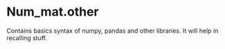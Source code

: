 # Num_mat.other

Contains basics syntax of numpy, pandas and other libraries. It will help in recalling stuff.
